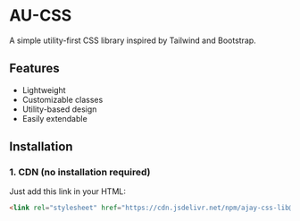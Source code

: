 # AU-CSS

A simple utility-first CSS library inspired by Tailwind and Bootstrap.

## Features

- Lightweight
- Customizable classes
- Utility-based design
- Easily extendable

## Installation

### 1. **CDN** (no installation required)
Just add this link in your HTML:
```html
<link rel="stylesheet" href="https://cdn.jsdelivr.net/npm/ajay-css-lib@1.0.1/dist/styles.css" />

